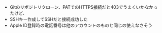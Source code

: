 - Gitのリポジトリクローン、PATでのHTTPS接続だと403でうまくいかなかったけど、
- SSHキー作成してSSHだと接続成功した
- Apple ID登録時の電話番号は他のアカウントのものと同じの使えなさそう